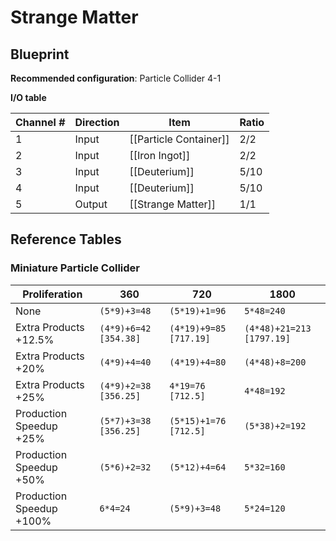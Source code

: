 # Strange Matter

## Blueprint

**Recommended configuration**: Particle Collider 4-1

**I/O table**

| Channel # | Direction | Item                   | Ratio |
| --------- | --------- | ---------------------- | ----- |
| 1         | Input     | [[Particle Container]] | 2/2   |
| 2         | Input     | [[Iron Ingot]]         | 2/2   |
| 3         | Input     | [[Deuterium]]          | 5/10  |
| 4         | Input     | [[Deuterium]]          | 5/10  |
| 5         | Output    | [[Strange Matter]]     | 1/1   |

## Reference Tables

### Miniature Particle Collider

| Proliferation            | 360                   | 720                    | 1800                      |
| ------------------------ | --------------------- | ---------------------- | ------------------------- |
| None                     | `(5*9)+3=48`          | `(5*19)+1=96`          | `5*48=240`                |
| Extra Products +12.5%    | `(4*9)+6=42 [354.38]` | `(4*19)+9=85 [717.19]` | `(4*48)+21=213 [1797.19]` |
| Extra Products +20%      | `(4*9)+4=40`          | `(4*19)+4=80`          | `(4*48)+8=200`            |
| Extra Products +25%      | `(4*9)+2=38 [356.25]` | `4*19=76 [712.5]`      | `4*48=192`                |
| Production Speedup +25%  | `(5*7)+3=38 [356.25]` | `(5*15)+1=76 [712.5]`  | `(5*38)+2=192`            |
| Production Speedup +50%  | `(5*6)+2=32`          | `(5*12)+4=64`          | `5*32=160`                |
| Production Speedup +100% | `6*4=24`              | `(5*9)+3=48`           | `5*24=120`                |
